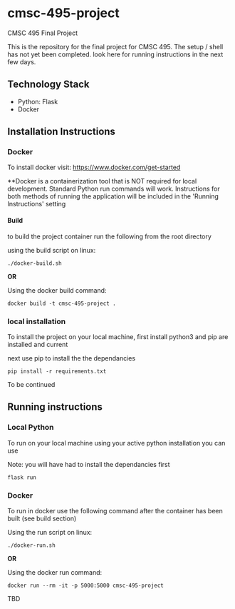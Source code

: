 # cmsc-495-project
CMSC 495 Final Project

This is the repository for the final project for CMSC 495. The setup / shell has not yet been completed. look here for running instructions in the next few days. 

## Technology Stack

- Python: Flask
- Docker

## Installation Instructions

### Docker

To install docker visit: https://www.docker.com/get-started

**Docker is a containerization tool that is NOT required for local development. Standard Python run commands will work. Instructions for both methods of running the application will be included in the 'Running Instructions' setting

#### Build

to build the project container run the following from the root directory 

using the build script on linux:
```
./docker-build.sh
```

**OR**

Using the docker build command:

```
docker build -t cmsc-495-project .
```

### local installation

To install the project on your local machine, first install python3 and pip are installed and current

next use pip to install the the dependancies

```
pip install -r requirements.txt
```
To be continued

## Running instructions

### Local Python

To run on your local machine using your active python installation you can use

Note: you will have had to install the dependancies first

```
flask run
```

### Docker

To run in docker use the following command after the container has been built (see build section)

Using the run script on linux:
```
./docker-run.sh
```

**OR**

Using the docker run command:
```
docker run --rm -it -p 5000:5000 cmsc-495-project
```

TBD
